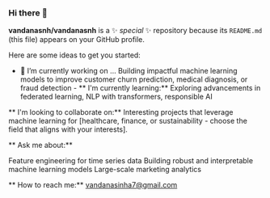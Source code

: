 ### Hi there 👋

**vandanasnh/vandanasnh** is a ✨ _special_ ✨ repository because its `README.md` (this file) appears on your GitHub profile.

Here are some ideas to get you started:

- 🔭 I’m currently working on ... Building impactful machine learning models to improve customer churn prediction, medical diagnosis, or fraud detection -
** I'm currently learning:** Exploring advancements in federated learning, NLP with transformers, responsible AI 

** I'm looking to collaborate on:** Interesting projects that leverage machine learning for [healthcare, finance, or sustainability - choose the field that aligns with your interests].

** Ask me about:**

Feature engineering for time series data
Building robust and interpretable machine learning models
Large-scale marketing analytics

** How to reach me:** vandanasinha7@gmail.com 

